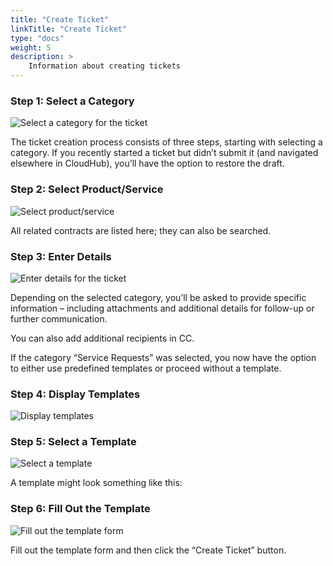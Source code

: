 ```yaml
---
title: "Create Ticket"
linkTitle: "Create Ticket"
type: "docs"
weight: 5
description: >
    Information about creating tickets
---
```


### Step 1: Select a Category

![Select a category for the ticket](../img/ae3.png)

The ticket creation process consists of three steps, starting with selecting a category. If you recently started a ticket but didn’t submit it (and navigated elsewhere in CloudHub), you’ll have the option to restore the draft.

### Step 2: Select Product/Service

![Select product/service](../img/ae4.png)

All related contracts are listed here; they can also be searched.

### Step 3: Enter Details

![Enter details for the ticket](../img/ae5.png)

Depending on the selected category, you’ll be asked to provide specific information – including attachments and additional details for follow-up or further communication.

You can also add additional recipients in CC.

If the category “Service Requests” was selected, you now have the option to either use predefined templates or proceed without a template.

### Step 4: Display Templates

![Display templates](../img/ae6.png)

### Step 5: Select a Template

![Select a template](../img/ae7.png)

A template might look something like this:

### Step 6: Fill Out the Template

![Fill out the template form](../img/ae8.png)

Fill out the template form and then click the “Create Ticket” button.
